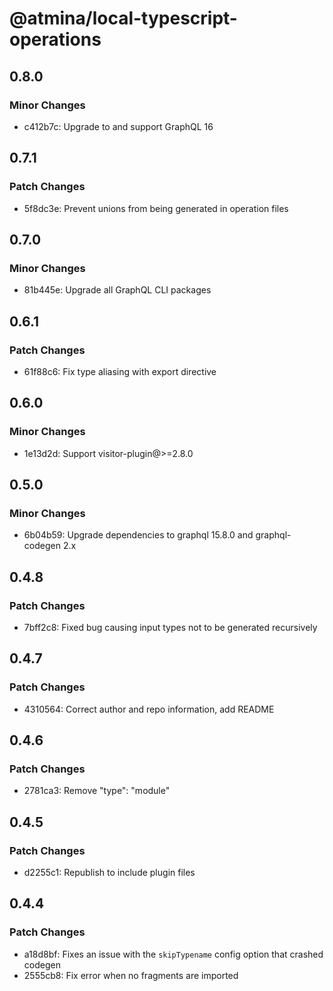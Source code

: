 # @atmina/local-typescript-operations

## 0.8.0

### Minor Changes

- c412b7c: Upgrade to and support GraphQL 16

## 0.7.1

### Patch Changes

- 5f8dc3e: Prevent unions from being generated in operation files

## 0.7.0

### Minor Changes

- 81b445e: Upgrade all GraphQL CLI packages

## 0.6.1

### Patch Changes

- 61f88c6: Fix type aliasing with export directive

## 0.6.0

### Minor Changes

- 1e13d2d: Support visitor-plugin@>=2.8.0

## 0.5.0

### Minor Changes

- 6b04b59: Upgrade dependencies to graphql 15.8.0 and graphql-codegen 2.x

## 0.4.8

### Patch Changes

- 7bff2c8: Fixed bug causing input types not to be generated recursively

## 0.4.7

### Patch Changes

- 4310564: Correct author and repo information, add README

## 0.4.6

### Patch Changes

- 2781ca3: Remove "type": "module"

## 0.4.5

### Patch Changes

- d2255c1: Republish to include plugin files

## 0.4.4

### Patch Changes

- a18d8bf: Fixes an issue with the `skipTypename` config option that crashed codegen
- 2555cb8: Fix error when no fragments are imported
